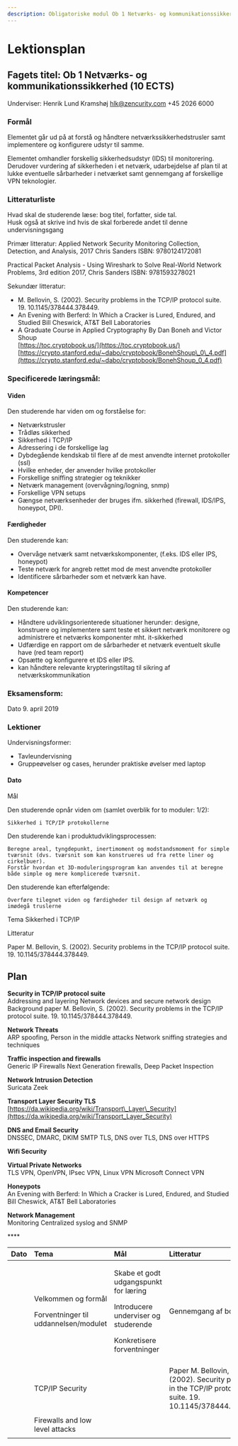 ```yaml
---
description: Obligatoriske modul Ob 1 Netværks- og kommunikationssikkerhed (10 ECTS)
---
```


# Lektionsplan

## Fagets titel: Ob 1 Netværks- og kommunikationssikkerhed \(10 ECTS\)

Underviser: Henrik Lund Kramshøj hlk@zencurity.com +45 2026 6000

### Formål

Elementet går ud på at forstå og håndtere netværkssikkerhedstrusler samt implementere og konfigurere udstyr til samme.

Elementet omhandler forskellig sikkerhedsudstyr \(IDS\) til monitorering. Derudover vurdering af sikkerheden i et netværk, udarbejdelse af plan til at lukke eventuelle sårbarheder i netværket samt gennemgang af forskellige VPN teknologier.

### Litteraturliste

Hvad skal de studerende læse: bog titel, forfatter, side tal.  
Husk også at skrive ind hvis de skal forberede andet til denne undervisningsgang

Primær litteratur: Applied Network Security Monitoring Collection, Detection, and Analysis, 2017 Chris Sanders ISBN: 9780124172081

Practical Packet Analysis - Using Wireshark to Solve Real-World Network Problems, 3rd edition 2017, Chris Sanders ISBN: 9781593278021

Sekundær litteratur:

* M. Bellovin, S. \(2002\). Security problems in the TCP/IP protocol suite. 19. 10.1145/378444.378449.
* An Evening with Berferd: In Which a Cracker is Lured, Endured, and Studied Bill Cheswick, AT&T Bell Laboratories
* A Graduate Course in Applied Cryptography By Dan Boneh and Victor Shoup<br/> [https://toc.cryptobook.us/](https://toc.cryptobook.us/) [https://crypto.stanford.edu/~dabo/cryptobook/BonehShoup\_0\_4.pdf](https://crypto.stanford.edu/~dabo/cryptobook/BonehShoup_0_4.pdf)



### Specificerede læringsmål:

#### Viden

Den studerende har viden om og forståelse for:

* Netværkstrusler
* Trådløs sikkerhed
* Sikkerhed i TCP/IP
* Adressering i de forskellige lag
* Dybdegående kendskab til flere af de mest anvendte internet protokoller \(ssl\)
* Hvilke enheder, der anvender hvilke protokoller
* Forskellige sniffing strategier og teknikker
* Netværk management \(overvågning/logning, snmp\)
* Forskellige VPN setups
* Gængse netværksenheder der bruges ifm. sikkerhed \(firewall, IDS/IPS, honeypot, DPI\).

#### Færdigheder

Den studerende kan:

* Overvåge netværk samt netværkskomponenter, \(f.eks. IDS eller IPS, honeypot\)
* Teste netværk for angreb rettet mod de mest anvendte protokoller
* Identificere sårbarheder som et netværk kan have.

#### Kompetencer

Den studerende kan:

* Håndtere udviklingsorienterede situationer herunder: designe, konstruere og implementere samt teste et sikkert netværk monitorere og administrere et netværks komponenter mht. it-sikkerhed
* Udfærdige en rapport om de sårbarheder et netværk eventuelt skulle have \(red team report\)
* Opsætte og konfigurere et IDS eller IPS.
* kan håndtere relevante krypteringstiltag til sikring af netværkskommunikation

### Eksamensform:

Dato 9. april 2019

### Lektioner

Undervisningsformer:

* Tavleundervisning
* Gruppeøvelser og cases, herunder praktiske øvelser med laptop

#### Dato

Mål

Den studerende opnår viden om \(samlet overblik for to moduler: 1/2\):

```text
Sikkerhed i TCP/IP protokollerne
```

Den studerende kan i produktudviklingsprocessen:

```text
Beregne areal, tyngdepunkt, inertimoment og modstandsmoment for simple tværsnit (dvs. tværsnit som kan konstrueres ud fra rette liner og cirkelbuer).
Forstår hvordan et 3D-moduleringsprogram kan anvendes til at beregne både simple og mere komplicerede tværsnit.
```

Den studerende kan efterfølgende:

```text
Overføre tilegnet viden og færdigheder til design af netværk og imødegå truslerne
```

Tema Sikkerhed i TCP/IP

Litteratur

Paper M. Bellovin, S. \(2002\). Security problems in the TCP/IP protocol suite. 19. 10.1145/378444.378449.

## Plan

**Security in TCP/IP protocol suite**<br/>
Addressing and layering Network devices and secure network design Background paper M. Bellovin, S. \(2002\). Security problems in the TCP/IP protocol suite. 19. 10.1145/378444.378449.

**Network Threats**<br/>
ARP spoofing, Person in the middle attacks Network sniffing strategies and techniques

**Traffic inspection and firewalls**<br/>
Generic IP Firewalls Next Generation firewalls, Deep Packet Inspection

**Network Intrusion Detection**<br/>
Suricata Zeek

**Transport Layer Security TLS**<br/> [https://da.wikipedia.org/wiki/Transport\_Layer\_Security](https://da.wikipedia.org/wiki/Transport_Layer_Security)

**DNS and Email Security**<br/>
DNSSEC, DMARC, DKIM SMTP TLS, DNS over TLS, DNS over HTTPS

**Wifi Security**

**Virtual Private Networks**<br/>
TLS VPN, OpenVPN, IPsec VPN, Linux VPN Microsoft Connect VPN

**Honeypots**<br/>
An Evening with Berferd: In Which a Cracker is Lured, Endured, and Studied Bill Cheswick, AT&T Bell Laboratories

**Network Management**<br/>
Monitoring Centralized syslog and SNMP

\*\*\*\*

<table>
  <thead>
    <tr>
      <th style="text-align:left">Dato</th>
      <th style="text-align:left">Tema</th>
      <th style="text-align:left">Mål</th>
      <th style="text-align:left">Litteratur</th>
    </tr>
  </thead>
  <tbody>
    <tr>
      <td style="text-align:left"></td>
      <td style="text-align:left">
        <p>Velkommen og formål</p>
        <p>Forventninger til uddannelsen/modulet</p>
      </td>
      <td style="text-align:left">
        <p>Skabe et godt udgangspunkt for læring</p>
        <p>Introducere underviser og studerende</p>
        <p>Konkretisere forventninger</p>
      </td>
      <td style="text-align:left">Gennemgang af boglisten</td>
    </tr>
    <tr>
      <td style="text-align:left"></td>
      <td style="text-align:left"></td>
      <td style="text-align:left"></td>
      <td style="text-align:left"></td>
    </tr>
    <tr>
      <td style="text-align:left"></td>
      <td style="text-align:left">TCP/IP Security</td>
      <td style="text-align:left"></td>
      <td style="text-align:left">Paper M. Bellovin, S. (2002). Security problems in the TCP/IP protocol
        suite. 19. 10.1145/378444.378449.</td>
    </tr>
    <tr>
      <td style="text-align:left"></td>
      <td style="text-align:left"></td>
      <td style="text-align:left"></td>
      <td style="text-align:left"></td>
    </tr>
    <tr>
      <td style="text-align:left"></td>
      <td style="text-align:left">Firewalls and low level attacks</td>
      <td style="text-align:left"></td>
      <td style="text-align:left"></td>
    </tr>
    <tr>
      <td style="text-align:left"></td>
      <td style="text-align:left"></td>
      <td style="text-align:left"></td>
      <td style="text-align:left"></td>
    </tr>
  </tbody>
</table>
